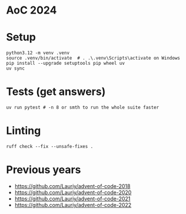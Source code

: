 # AoC 2024

# Setup
```shell
python3.12 -m venv .venv
source .venv/bin/activate  # . .\.venv\Scripts\activate on Windows
pip install --upgrade setuptools pip wheel uv
uv sync
```

# Tests (get answers)

```shell
uv run pytest # -n 8 or smth to run the whole suite faster
```

# Linting
```shell
ruff check --fix --unsafe-fixes .
```

# Previous years

- https://github.com/Lauriy/advent-of-code-2018
- https://github.com/Lauriy/advent-of-code-2020
- https://github.com/Lauriy/advent-of-code-2021
- https://github.com/Lauriy/advent-of-code-2022
